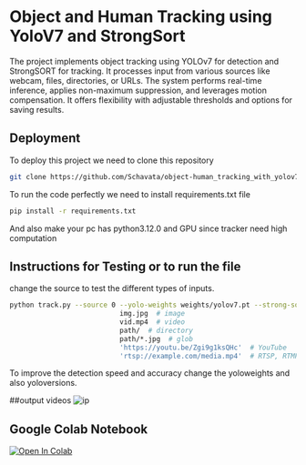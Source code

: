 # Object and Human Tracking using YoloV7 and StrongSort
The project implements object tracking using YOLOv7 for detection and StrongSORT for tracking. It processes input from various sources like webcam, files, directories, or URLs. The system performs real-time inference, applies non-maximum suppression, and leverages motion compensation. It offers flexibility with adjustable thresholds and options for saving results.

## Deployment

To deploy this project we need to clone this repository

```bash
git clone https://github.com/Schavata/object-human_tracking_with_yolov7-Strongsort.git
```
To run the code perfectly we need to install requirements.txt file
```bash
pip install -r requirements.txt
```

And also make your pc has python3.12.0 and GPU since tracker need high computation


## Instructions for Testing or to run the file
change the source to test the different types of inputs.

```bash
python track.py --source 0 --yolo-weights weights/yolov7.pt --strong-sort-weights weights/osnet_x0_25_msmt17.pt --show-vid
                           img.jpg  # image
                           vid.mp4  # video
                           path/  # directory
                           path/*.jpg  # glob
                           'https://youtu.be/Zgi9g1ksQHc'  # YouTube
                           'rtsp://example.com/media.mp4'  # RTSP, RTMP, HTTP stream
```

To improve the detection speed and accuracy change the yoloweights and also yoloversions.

##output videos
![ip](https://github.com/Schavata/object-human_tracking_with_yolov7-Strongsort/assets/168991292/c5c4d68d-c0fa-492a-a251-5bf60aa90e71)

## Google Colab Notebook

[![Open In Colab](https://colab.research.google.com/assets/colab-badge.svg)](https://colab.research.google.com/drive/1RIWsZAMhzEmrB0FEjO-iH4kIF0nZZ1Xw?usp=sharing)




